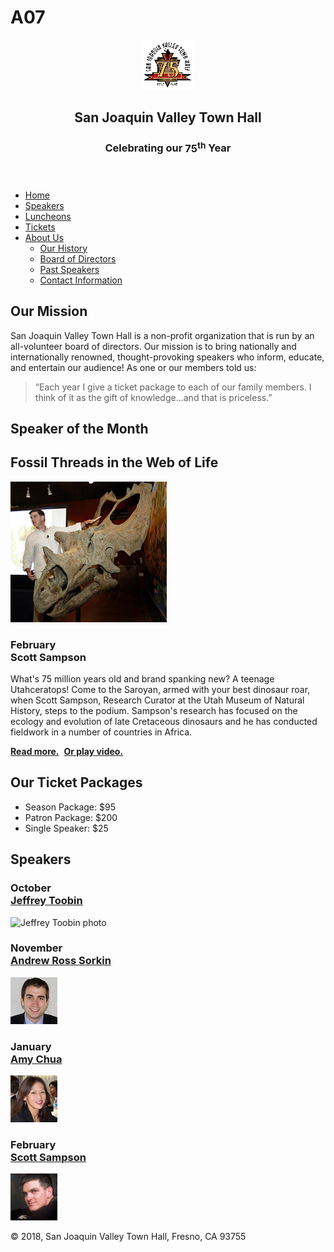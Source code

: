 # A07
<!DOCTYPE html>
<html lang="en">

<head>
	<meta charset="utf-8">
	<title>San Joaquin Valley Town Hall</title>
	<link rel="shortcut icon" href="images/favicon.ico">
    <link rel="stylesheet" href="styles/normalize.css">
	<link rel="stylesheet" href="styles/main.css">
</head>

<body>
	<header>
		<img src="images/town_hall_logo.gif" alt="Town Hall logo" height="80">
		<h2>San Joaquin Valley Town Hall</h2>
		<h3>Celebrating our <span class="shadow">75<sup>th</sup></span> Year</h3>
	</header>
    <nav id="nav_menu">
    	<ul>
       		<li><a href="../index.html">Home</a></li>
       		<li><a href="speakers.html">Speakers</a></li>
       		<li><a href="luncheons.html">Luncheons</a></li>
       		<li><a href="tickets.html">Tickets</a></li>
       		<li><a href="aboutus.html"> About Us</a>
           		<ul>
               		<li><a href="#">Our History</a></li>
               		<li><a href="#">Board of Directors</a></li>
               		<li><a href="#">Past Speakers</a></li>
               		<li><a href="#">Contact Information</a></li>
           		</ul>
       		</li>
    	</ul>
    </nav>
    <main>
    	<section>
            <h2>Our Mission</h2>
            <p>San Joaquin Valley Town Hall is a non-profit organization that is run by an all-volunteer board of directors. Our mission is to bring nationally and internationally renowned, thought-provoking speakers who inform, educate, and entertain our audience! As one or our members told us:</p>
            <blockquote>&ldquo;Each year I give a ticket package to each of our family members. I think of it as the gift of knowledge...and that is priceless.&rdquo;</blockquote>
            <h1>Speaker of the Month</h1>
            <article>
                <h2>Fossil Threads in the Web of Life</h2>
                <img src="images/sampson_dinosaur.jpg" alt="Scott Sampson with Dinosaur">
                <h3>February<br>Scott Sampson</h3>
                <p>What's 75 million years old and brand spanking new? A teenage Utahceratops! Come to the Saroyan, armed with your best dinosaur roar, when Scott Sampson, Research Curator at the Utah Museum of Natural History, steps to the podium. Sampson's research has focused on the ecology and evolution of late Cretaceous dinosaurs and he has conducted fieldwork in a number of countries in Africa.</p>
                <p><a href="speakers/sampson.html"><b>Read more.</b></a>&nbsp;
                   <a href="speakers/sampson_video.html" target="_blank"><b>Or play video.</b></a>
                </p>
            </article>
            <h2>Our Ticket Packages</h2>
            <ul>
                <li>Season Package: $95</li>
                <li>Patron Package: $200</li>
                <li>Single Speaker: $25</li>
            </ul>
        </section>
        <aside>
            <h2 id="speakers">Speakers</h2>
            <h3>October<br><a href="speakers/toobin.html">Jeffrey Toobin</a></h3>
            <img src="images/toobin75.jpg" alt="Jeffrey Toobin photo">
            <h3>November<br><a href="speakers/sorkin.html">Andrew Ross Sorkin</a></h3>
            <img src="images/sorkin75.jpg" alt="Andrew Ross Sorkin photo">
            <h3>January<br><a href="speakers/chua.html">Amy Chua</a></h3>
            <img src="images/chua75.jpg" alt="Amy Chua photo">
            <h3>February<br><a href="speakers/sampson.html">Scott Sampson</a></h3>
            <img src="images/sampson75.jpg" alt="Scott Sampson">
        </aside>
	</main>    
	<footer>
		<p>&copy; 2018, San Joaquin Valley Town Hall, Fresno, CA 93755</p>
	</footer>
</body>
</html>
